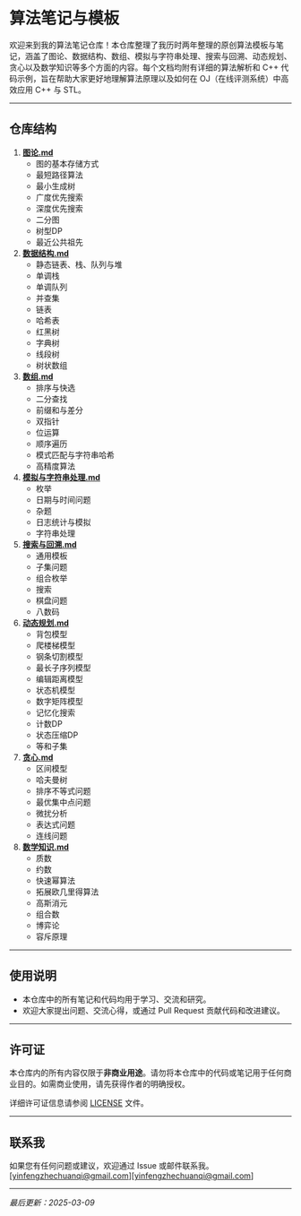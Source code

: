 # 算法笔记与模板

欢迎来到我的算法笔记仓库！本仓库整理了我历时两年整理的原创算法模板与笔记，涵盖了图论、数据结构、数组、模拟与字符串处理、搜索与回溯、动态规划、贪心以及数学知识等多个方面的内容。每个文档均附有详细的算法解析和 C++ 代码示例，旨在帮助大家更好地理解算法原理以及如何在 OJ（在线评测系统）中高效应用 C++ 与 STL。

------

## 仓库结构

1. **[图论.md](./01-图论)**  
   - 图的基本存储方式
   - 最短路径算法
   - 最小生成树
   - 广度优先搜索
   - 深度优先搜索
   - 二分图
   - 树型DP
   - 最近公共祖先
2. **[数据结构.md](./02-数据结构)**  
   - 静态链表、栈、队列与堆
   - 单调栈
   - 单调队列
   - 并查集
   - 链表
   - 哈希表
   - 红黑树
   - 字典树
   - 线段树
   - 树状数组
3. **[数组.md](./03-数组)** 
   - 排序与快选
   - 二分查找
   - 前缀和与差分
   - 双指针
   - 位运算
   - 顺序遍历
   - 模式匹配与字符串哈希
   - 高精度算法
4. **[模拟与字符串处理.md](./04-模拟与字符串处理)** 
   - 枚举
   - 日期与时间问题
   - 杂题
   - 日志统计与模拟
   - 字符串处理
5. **[搜索与回溯.md](./05-搜索与回溯)**  
   - 通用模板
   - 子集问题
   - 组合枚举
   - 搜索
   - 棋盘问题
   - 八数码
6. **[动态规划.md](./06-动态规划)** 
   - 背包模型
   - 爬楼梯模型
   - 钢条切割模型
   - 最长子序列模型
   - 编辑距离模型
   - 状态机模型
   - 数字矩阵模型
   - 记忆化搜索
   - 计数DP
   - 状态压缩DP
   - 等和子集
7. **[贪心.md](./07-贪心)** 
   - 区间模型
   - 哈夫曼树
   - 排序不等式问题
   - 最优集中点问题
   - 微扰分析
   - 表达式问题
   - 连线问题
8. **[数学知识.md](./08-数学知识)**  
   - 质数
   - 约数
   - 快速幂算法
   - 拓展欧几里得算法
   - 高斯消元
   - 组合数
   - 博弈论
   - 容斥原理

------

## 使用说明

- 本仓库中的所有笔记和代码均用于学习、交流和研究。  
- 欢迎大家提出问题、交流心得，或通过 Pull Request 贡献代码和改进建议。

------

## 许可证

本仓库内的所有内容仅限于**非商业用途**。请勿将本仓库中的代码或笔记用于任何商业目的。如需商业使用，请先获得作者的明确授权。

详细许可证信息请参阅 [LICENSE](./LICENSE) 文件。

------

## 联系我

如果您有任何问题或建议，欢迎通过 Issue 或邮件联系我。[yinfengzhechuanqi@gmail.com][yinfengzhechuanqi@gmail.com]

---

*最后更新：2025-03-09*